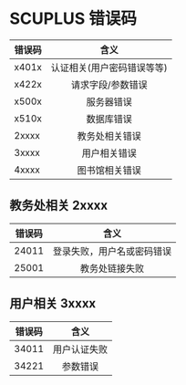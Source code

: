 # SCUPLUS 错误码

| 错误码         | 含义                   |
| ------------- |:---------------------:|
| x401x         | 认证相关(用户密码错误等等) |
| x422x         | 请求字段/参数错误 |
| x500x         | 服务器错误 |
| x510x         | 数据库错误 |
| 2xxxx         | 教务处相关错误 |
| 3xxxx         | 用户相关错误 |
| 4xxxx         | 图书馆相关错误 | 

## 教务处相关 2xxxx

| 错误码         | 含义           |
| ------------- |:-------------:|
| 24011         | 登录失败，用户名或密码错误 |
| 25001         | 教务处链接失败 |

## 用户相关 3xxxx

| 错误码         | 含义            |
| ------------- |:-------------:|
| 34011         | 用户认证失败 |
| 34221         | 参数错误 |
